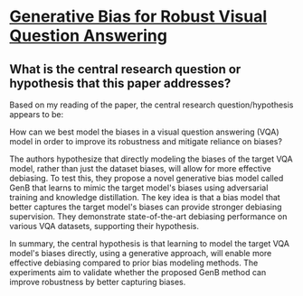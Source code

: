 # [Generative Bias for Robust Visual Question Answering](https://arxiv.org/abs/2208.00690)

## What is the central research question or hypothesis that this paper addresses?

 Based on my reading of the paper, the central research question/hypothesis appears to be: 

How can we best model the biases in a visual question answering (VQA) model in order to improve its robustness and mitigate reliance on biases? 

The authors hypothesize that directly modeling the biases of the target VQA model, rather than just the dataset biases, will allow for more effective debiasing. To test this, they propose a novel generative bias model called GenB that learns to mimic the target model's biases using adversarial training and knowledge distillation. The key idea is that a bias model that better captures the target model's biases can provide stronger debiasing supervision. They demonstrate state-of-the-art debiasing performance on various VQA datasets, supporting their hypothesis.

In summary, the central hypothesis is that learning to model the target VQA model's biases directly, using a generative approach, will enable more effective debiasing compared to prior bias modeling methods. The experiments aim to validate whether the proposed GenB method can improve robustness by better capturing biases.
